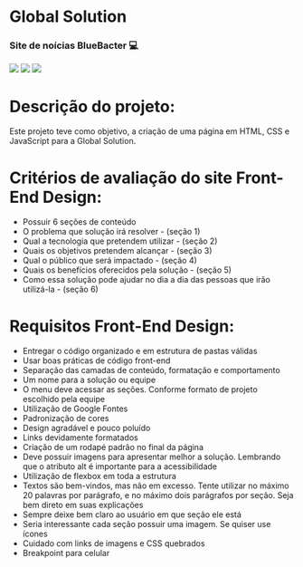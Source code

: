 # Global Solution 
<h3>
    Site de noícias BlueBacter 💻
</h3>

<div class="badges-conteiner">
  <img src="https://img.shields.io/badge/HTML-239120?style=for-the-badge&logo=html5&logoColor=white">
  <img src="https://img.shields.io/badge/CSS-239120?&style=for-the-badge&logo=css3&logoColor=white">
  <img src="https://img.shields.io/badge/JavaScript-323330?style=for-the-badge&logo=javascript&logoColor=F7DF1E">
</div>

# Descrição do projeto:
Este projeto teve como objetivo, a criação de uma página em HTML, CSS e JavaScript para a Global Solution.

# Critérios de avaliação do site Front-End Design:
- Possuir 6 seções de conteúdo
- O problema que solução irá resolver - (seção 1)
- Qual a tecnologia que pretendem utilizar - (seção 2) 
- Quais os objetivos pretendem alcançar - (seção 3)
- Qual o público que será impactado - (seção 4)
- Quais os benefícios oferecidos pela solução - (seção 5)
- Como essa solução pode ajudar no dia a dia das pessoas que irão utilizá-la - (seção 6)

# Requisitos Front-End Design:
- Entregar o código organizado e em estrutura de pastas válidas
- Usar boas práticas de código front-end
- Separação das camadas de conteúdo, formatação e comportamento
- Um nome para a solução ou equipe
- O menu deve acessar as seções. Conforme formato de projeto escolhido pela equipe
- Utilização de Google Fontes
- Padronização de cores
- Design agradável e pouco poluído
- Links devidamente formatados
- Criação de um rodapé padrão no final da página
- Deve possuir imagens para apresentar melhor a solução. Lembrando que o atributo alt é importante para a acessibilidade
- Utilização de flexbox em toda a estrutura
- Textos são bem-vindos, mas não em excesso. Tente utilizar no máximo 20 palavras por parágrafo, e no máximo dois parágrafos por seção. Seja bem direto em suas explicações
- Sempre deixe bem claro ao usuário em que seção ele está
- Seria interessante cada seção possuir uma imagem. Se quiser use ícones
- Cuidado com links de imagens e CSS quebrados
- Breakpoint para celular